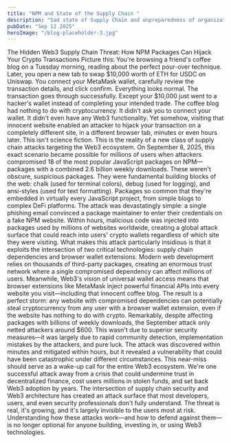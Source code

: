 ```yaml
---
title: "NPM and State of the Supply Chain "
description: "Sad state of Supply Chain and unpreparedness of organizations"
pubDate: "Sep 12 2025"
heroImage: "/blog-placeholder-3.jpg"
---
```


The Hidden Web3 Supply Chain Threat: How NPM Packages Can Hijack Your Crypto Transactions
Picture this: You're browsing a friend's coffee blog on a Tuesday morning, reading about the perfect pour-over technique. Later, you open a new tab to swap $10,000 worth of ETH for USDC on Uniswap. You connect your MetaMask wallet, carefully review the transaction details, and click confirm. Everything looks normal. The transaction goes through successfully.
Except your $10,000 just went to a hacker's wallet instead of completing your intended trade.
The coffee blog had nothing to do with cryptocurrency. It didn't ask you to connect your wallet. It didn't even have any Web3 functionality. Yet somehow, visiting that innocent website enabled an attacker to hijack your transaction on a completely different site, in a different browser tab, minutes or even hours later.
This isn't science fiction. This is the reality of a new class of supply chain attacks targeting the Web3 ecosystem.
On September 8, 2025, this exact scenario became possible for millions of users when attackers compromised 18 of the most popular JavaScript packages on NPM—packages with a combined 2.6 billion weekly downloads. These weren't obscure, suspicious packages. They were fundamental building blocks of the web: chalk (used for terminal colors), debug (used for logging), and ansi-styles (used for text formatting). Packages so common that they're embedded in virtually every JavaScript project, from simple blogs to complex DeFi platforms.
The attack was devastatingly simple: a single phishing email convinced a package maintainer to enter their credentials on a fake NPM website. Within hours, malicious code was injected into packages used by millions of websites worldwide, creating a global attack surface that could reach into users' crypto wallets regardless of which site they were visiting.
What makes this attack particularly insidious is that it exploits the intersection of two critical technologies: supply chain dependencies and browser wallet extensions. Modern web development relies on thousands of third-party packages, creating an enormous trust network where a single compromised dependency can affect millions of users. Meanwhile, Web3's vision of universal wallet access means that browser extensions like MetaMask inject powerful financial APIs into every website you visit—including that innocent coffee blog.
The result is a perfect storm: any website with compromised dependencies can potentially steal cryptocurrency from any user with a browser wallet extension, even if the website has nothing to do with crypto.
Remarkably, despite affecting packages with billions of weekly downloads, the September attack only netted attackers around $600. This wasn't due to superior security measures—it was largely due to rapid community detection, implementation mistakes by the attackers, and pure luck. The attack was discovered within minutes and mitigated within hours, but it revealed a vulnerability that could have been catastrophic under different circumstances.
This near-miss should serve as a wake-up call for the entire Web3 ecosystem. We're one successful attack away from a crisis that could undermine trust in decentralized finance, cost users millions in stolen funds, and set back Web3 adoption by years. The intersection of supply chain security and Web3 architecture has created an attack surface that most developers, users, and even security professionals don't fully understand.
The threat is real, it's growing, and it's largely invisible to the users most at risk. Understanding how these attacks work—and how to defend against them—is no longer optional for anyone building, investing in, or using Web3 technologies.

